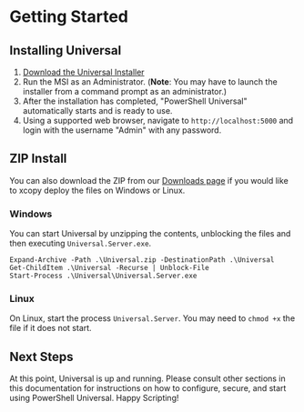 # Getting Started

## Installing Universal

1. [Download the Universal Installer](https://ironmansoftware.com/downloads/)
2. Run the MSI as an Administrator. \(**Note**: You may have to launch the installer from a command prompt as an administrator.\)
3. After the installation has completed, "PowerShell Universal" automatically starts and is ready to use.
4. Using a supported web browser, navigate to `http://localhost:5000` and login with the username "Admin" with any password.

## ZIP Install

You can also download the ZIP from our [Downloads page](https://ironmansoftware.com/downloads/) if you would like to xcopy deploy the files on Windows or Linux. 

### Windows

You can start Universal by unzipping the contents, unblocking the files and then executing `Universal.Server.exe`.

```text
Expand-Archive -Path .\Universal.zip -DestinationPath .\Universal
Get-ChildItem .\Universal -Recurse | Unblock-File
Start-Process .\Universal\Universal.Server.exe
```

### Linux

On Linux, start the process `Universal.Server`. You may need to `chmod +x` the file if it does not start.  

## Next Steps

At this point, Universal is up and running. Please consult other sections in this documentation for instructions on how to configure, secure, and start using PowerShell Universal. Happy Scripting!

